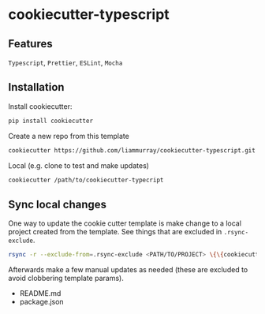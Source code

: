 # cookiecutter-typescript

## Features

`Typescript`, `Prettier`, `ESLint`, `Mocha`

## Installation

Install cookiecutter:

```bash
pip install cookiecutter
```

Create a new repo from this template

```bash
cookiecutter https://github.com/liammurray/cookiecutter-typescript.git
```

Local (e.g. clone to test and make updates)

```bash
cookiecutter /path/to/cookiecutter-typecript
```

## Sync local changes

One way to update the cookie cutter template is make change to a local project created from the template. See things that are excluded in `.rsync-exclude`.

```bash
rsync -r --exclude-from=.rsync-exclude <PATH/TO/PROJECT> \{\{cookiecutter.repo_name\}\}/ -v
```

Afterwards make a few manual updates as needed (these are excluded to avoid clobbering template params).

- README.md
- package.json
